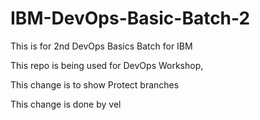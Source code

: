# IBM-DevOps-Basic-Batch-2
This is for 2nd DevOps Basics Batch for IBM

This repo is being used for DevOps Workshop, 

This change is to show Protect branches

This change is done by vel
